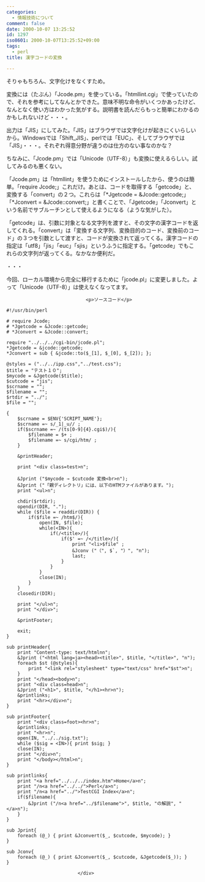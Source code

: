 ```yaml
---
categories:
  - 情報技術について
comment: false
date: 2000-10-07 13:25:52
id: 1297
iso8601: 2000-10-07T13:25:52+09:00
tags:
  - perl
title: 漢字コードの変換

---
```


<div class="entry-body">
                                 <p>そりゃもちろん、文字化けをなくすため。 </p>

<p>変換には（たぶん）「Jcode.pm」を使っている。「htmllint.cgi」で使っていたので、それを参考にしてなんとかできた。意味不明な命令がいくつかあったけど、なんとなく使い方はわかった気がする。説明書を読んだらもっと簡単にわかるのかもしれないけど・・・。 </p>

<p>出力は「JIS」にしてみた。「JIS」はブラウザでは文字化けが起きにくいらしいから。Windowsでは「Shift_JIS」、perlでは「EUC」、そしてブラウザでは「JIS」・・・。それぞれ得意分野が違うのは仕方のない事なのかな？ </p>

<p>ちなみに、「Jcode.pm」では「Unicode（UTF-8）」も変換に使えるらしい。試してみるのも悪くない。 </p>

<p>「Jcode.pm」は「htmllint」を使うためにインストールしたから、使うのは簡単。「require Jcode;」これだけ。あとは、コードを取得する「getcode」と、変換する「convert」の２つ。これらは「*Jgetcode = &amp;Jcode::getcode;」「*Jconvert = &amp;Jcode::convert;」と書くことで、「Jgetcode」「Jconvert」という名前でサブルーチンとして使えるようになる（ような気がした）。 </p>

<p>「getcode」は、引数に対象となる文字列を渡すと、その文字の漢字コードを返してくれる。「convert」は「変換する文字列、変換目的のコード、変換前のコード」の３つを引数として渡すと、コードが変換されて返ってくる。漢字コードの指定は「utf8」「jis」「euc」「sjis」というふうに指定する。「getcode」でもこれらの文字列が返ってくる。なかなか便利だ。 </p>

<p>・・・ </p>

<p>今回、ローカル環境から完全に移行するために「jcode.pl」に変更しました。よって「Unicode（UTF-8）」は使えなくなってます。</p>
                              
                                 <p>ソースコード</p>

<pre><code>#!/usr/bin/perl

# require Jcode;
# *Jgetcode = &amp;Jcode::getcode;
# *Jconvert = &amp;Jcode::convert;

require "../../../cgi-bin/jcode.pl";
*Jgetcode = &amp;jcode::getcode;
*Jconvert = sub { &amp;jcode::to($_[1], $_[0], $_[2]); };

@styles = ("../../ipp.css","../test.css");
$title = "テスト１０";
$mycode = &amp;Jgetcode($title);
$cutcode = "jis";
$scrname = "";
$filename = "";
$rtdir = "../";
$file = "";

{
    $scrname = $ENV{'SCRIPT_NAME'};
    $scrname =~ s/_1|_u// ;
    if($scrname =~ /(ts[0-9]{4}.cgi$)/){
        $filename = $+ ;
        $filename =~ s/cgi/htm/ ;
    }

    &amp;printHeader;

    print "&lt;div class=test&gt;n";

    &amp;Jprint ("$mycode → $cutcode 変換&lt;br&gt;n");
    &amp;Jprint ("「親ディレクトリ」には、以下のHTMファイルがあります。");
    print "&lt;ul&gt;n";

    chdir($rtdir);
    opendir(DIR, ".");
    while ($file = readdir(DIR)) {
        if($file =~ /htm$/){
            open(IN, $file);
            while(&lt;IN&gt;){
                if(/&lt;title&gt;/){
                    if($' =~ /&lt;/title&gt;/){
                        print "&lt;li&gt;$file" ;
                        &amp;Jconv ("（", $`, "）", "n");
                        last;
                    }
                }
            }
            close(IN);
        }
    }
    closedir(DIR);

    print "&lt;/ul&gt;n";
    print "&lt;/div&gt;";

    &amp;printFooter;

    exit;
}

sub printHeader{
    print "Content-type: text/htmlnn";
    &amp;Jprint ("&lt;html lang=ja&gt;&lt;head&gt;&lt;title&gt;", $title, "&lt;/title&gt;", "n");
    foreach $st (@styles){
        print "&lt;link rel="stylesheet" type="text/css" href="$st"&gt;n";
    }
    print "&lt;/head&gt;&lt;body&gt;n";
    print "&lt;div class=head&gt;n";
    &amp;Jprint ("&lt;h1&gt;", $title, "&lt;/h1&gt;&lt;hr&gt;n");
    &amp;printlinks;
    print "&lt;hr&gt;&lt;/div&gt;n";
}

sub printFooter{
    print "&lt;div class=foot&gt;&lt;hr&gt;n";
    &amp;printlinks;
    print "&lt;hr&gt;n";
    open(IN, "../../sig.txt");
    while ($sig = &lt;IN&gt;){ print $sig; }
    close(IN);
    print "&lt;/div&gt;n";
    print "&lt;/body&gt;&lt;/html&gt;n";
}

sub printlinks{
    print "&lt;a href="../../../index.htm"&gt;Home&lt;/a&gt;n";
    print "/n&lt;a href="../../"&gt;Perl&lt;/a&gt;n";
    print "/n&lt;a href="../"&gt;TestCGI Index&lt;/a&gt;n";
    if($filename){
        &amp;Jprint ("/n&lt;a href="../$filename"&gt;", $title, "の解説", "&lt;/a&gt;n");
    }
}

sub Jprint{
    foreach (@_) { print &amp;Jconvert($_, $cutcode, $mycode); }
}

sub Jconv{
    foreach (@_) { print &amp;Jconvert($_, $cutcode, &amp;Jgetcode($_)); }
}</code></pre>
                              </div>
    	